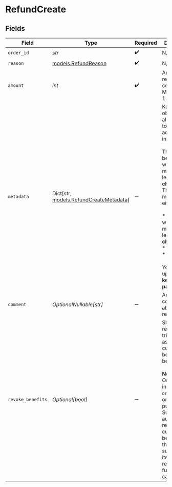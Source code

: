 # RefundCreate


## Fields

| Field                                                                                                                                                                                                                                                                                        | Type                                                                                                                                                                                                                                                                                         | Required                                                                                                                                                                                                                                                                                     | Description                                                                                                                                                                                                                                                                                  |
| -------------------------------------------------------------------------------------------------------------------------------------------------------------------------------------------------------------------------------------------------------------------------------------------- | -------------------------------------------------------------------------------------------------------------------------------------------------------------------------------------------------------------------------------------------------------------------------------------------- | -------------------------------------------------------------------------------------------------------------------------------------------------------------------------------------------------------------------------------------------------------------------------------------------- | -------------------------------------------------------------------------------------------------------------------------------------------------------------------------------------------------------------------------------------------------------------------------------------------- |
| `order_id`                                                                                                                                                                                                                                                                                   | *str*                                                                                                                                                                                                                                                                                        | :heavy_check_mark:                                                                                                                                                                                                                                                                           | N/A                                                                                                                                                                                                                                                                                          |
| `reason`                                                                                                                                                                                                                                                                                     | [models.RefundReason](../models/refundreason.md)                                                                                                                                                                                                                                             | :heavy_check_mark:                                                                                                                                                                                                                                                                           | N/A                                                                                                                                                                                                                                                                                          |
| `amount`                                                                                                                                                                                                                                                                                     | *int*                                                                                                                                                                                                                                                                                        | :heavy_check_mark:                                                                                                                                                                                                                                                                           | Amount to refund in cents. Minimum is 1.                                                                                                                                                                                                                                                     |
| `metadata`                                                                                                                                                                                                                                                                                   | Dict[str, [models.RefundCreateMetadata](../models/refundcreatemetadata.md)]                                                                                                                                                                                                                  | :heavy_minus_sign:                                                                                                                                                                                                                                                                           | Key-value object allowing you to store additional information.<br/><br/>The key must be a string with a maximum length of **40 characters**.<br/>The value must be either:<br/><br/>* A string with a maximum length of **500 characters**<br/>* An integer<br/>* A boolean<br/><br/>You can store up to **50 key-value pairs**. |
| `comment`                                                                                                                                                                                                                                                                                    | *OptionalNullable[str]*                                                                                                                                                                                                                                                                      | :heavy_minus_sign:                                                                                                                                                                                                                                                                           | An internal comment about the refund.                                                                                                                                                                                                                                                        |
| `revoke_benefits`                                                                                                                                                                                                                                                                            | *Optional[bool]*                                                                                                                                                                                                                                                                             | :heavy_minus_sign:                                                                                                                                                                                                                                                                           | Should this refund trigger the associated customer benefits to be revoked?<br/><br/>**Note:**<br/>Only allowed in case the `order` is a one-time purchase.<br/>Subscriptions automatically revoke customer benefits once the<br/>subscription itself is revoked, i.e fully canceled.         |